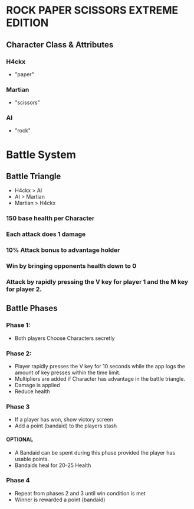# ROCK PAPER SCISSORS EXTREME EDITION


## Character Class & Attributes
### H4ckx
* "paper"

### Martian
* "scissors"

### AI
* "rock"


# Battle System
## Battle Triangle
* H4ckx > AI
* AI > Martian
* Martian > H4ckx

### 150 base health per Character
### Each attack does 1 damage
### 10% Attack bonus to advantage holder
### Win by bringing opponents health down to 0
### Attack by rapidly pressing the V key for player 1 and the M key for player 2.

## Battle Phases
### Phase 1:
* Both players Choose Characters secretly

### Phase 2:
* Player rapidly presses the V key for 10 seconds while the app logs the amount of key presses within the time limit.
* Multipliers are added if Character has advantage in the battle triangle.
* Damage is applied
* Reduce health

### Phase 3
* If a player has won, show victory screen
* Add a point (bandaid) to the players stash
#### OPTIONAL
* A Bandaid can be spent during this phase provided the player has usable points.
* Bandaids heal for 20-25 Health

### Phase 4
* Repeat from phases 2 and 3 until win condition is met
* Winner is rewarded a point (bandaid)
